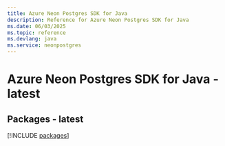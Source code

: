 ```yaml
---
title: Azure Neon Postgres SDK for Java
description: Reference for Azure Neon Postgres SDK for Java
ms.date: 06/03/2025
ms.topic: reference
ms.devlang: java
ms.service: neonpostgres
---
```

# Azure Neon Postgres SDK for Java - latest
## Packages - latest
[!INCLUDE [packages](neon-postgres-index.md)]